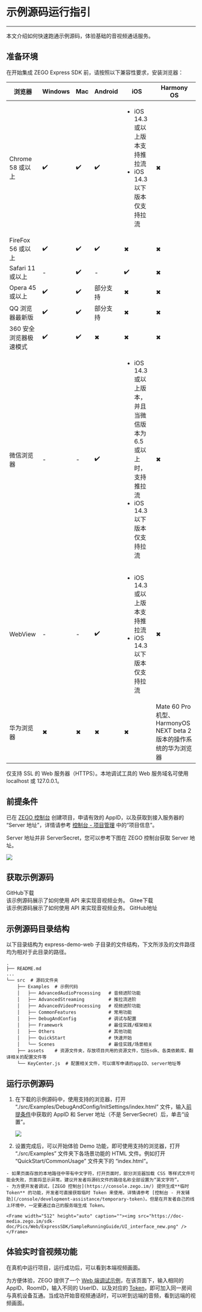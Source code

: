 # 示例源码运行指引

---

本文介绍如何快速跑通示例源码，体验基础的音视频通话服务。

## 准备环境

在开始集成 ZEGO Express SDK 前，请按照以下兼容性要求，安装浏览器：

|浏览器|Windows|Mac| Android |iOS |Harmony OS
| --- | --- | --- | --- | --- | --- |
| Chrome 58 或以上| ✔️ | ✔️ | ✔️ | <ul><li>iOS 14.3 或以上版本支持推拉流</li><li>iOS 14.3 以下版本仅支持拉流</li></ul> | ✖ |
| FireFox 56 或以上 | ✔️ | ✔️| ✔️  | ✖ | ✖ |
| Safari 11 或以上 |  -  |✔️|  -  | ✔️ | ✖ |
| Opera 45 或以上 | ✔️ |✔️| 部分支持 |  ✖ | ✖ |
| QQ 浏览器最新版 | ✔️ | ✔️ | 部分支持 |  ✖ | ✖ |
| 360 安全浏览器极速模式|✔️  | ✔️ | ✖ |  ✖ | ✖ |
| 微信浏览器|-| - |✔️| <ul><li>iOS 14.3 或以上版本，并且当微信版本为 6.5 或以上时，支持推拉流</li><li>iOS 14.3 以下版本仅支持拉流</li></ul> | ✖ |
| WebView| -| -| ✔️| <ul><li>iOS 14.3 或以上版本支持推拉流</li><li>iOS 14.3 以下版本仅支持拉流</li></ul> | ✖ |
| 华为浏览器 | ✖ | ✖ | ✖ | ✖ | Mate 60 Pro 机型、HarmonyOS NEXT beta 2 版本的操作系统的华为浏览器 |

<Warning title="注意">

仅支持 SSL 的 Web 服务器（HTTPS）。本地调试工具的 Web 服务域名可使用 localhost 或 127.0.0.1。

</Warning>

## 前提条件

已在 [ZEGO 控制台](https://console.zego.im/) 创建项目，申请有效的 AppID，以及获取到接入服务器的 “Server 地址”，详情请参考 [控制台 - 项目管理](/console/project-info) 中的“项目信息”。

<Warning title="注意">

Server 地址并非 ServerSecret，您可以参考下图在 ZEGO 控制台获取 Server 地址。

<Frame width="512" height="auto" caption=""><img src="https://media-resource.spreading.io/docuo/workspace564/27e54a759d23575969552654cb45bf89/e06d33eeae.jpeg" /></Frame>

</Warning>

## 获取示例源码

<CardGroup cols={2}>
<Card title="示例源码" href="https://github.com/zegoim/express-demo-web" >
GitHub下载<br/>
该示例源码展示了如何使用 API 来实现音视频业务。
</Card>
<Card title="示例源码"  href="https://gitee.com/zegodev/express-demo-web" target="_blank">
Gitee下载<br/>
该示例源码展示了如何使用 API 来实现音视频业务。
</Card>
</CardGroup>
<Card title="功能体验" href="https://zegoim.github.io/express-demo-web/src/Examples/QuickStart/CommonUsage/index.html?lang=zh">
GitHub地址
</Card>

## 示例源码目录结构

以下目录结构为 express-demo-web 子目录的文件结构，下文所涉及的文件路径均为相对于此目录的路径。
```tree
.
├── README.md
...
└── src  # 源码文件夹
    ├── Examples  # 示例代码
    │   ├── AdvancedAudioProcessing   # 音频进阶功能
    │   ├── AdvancedStreaming         # 推拉流进阶
    │   ├── AdvancedVideoProcessing   # 视频进阶功能
    │   ├── CommonFeatures            # 常用功能
    │   ├── DebugAndConfig            # 调试与配置
    │   ├── Framework                 # 最佳实践/框架相关
    │   ├── Others                    # 其他功能
    │   ├── QuickStart                # 快速开始
    │   └── Scenes                    # 最佳实践/场景相关
    ├── assets    # 资源文件夹，存放项目共用的资源文件，包括sdk、各类依赖库、翻译相关的配置文件等
    └── KeyCenter.js  # 配置相关文件，可以填写申请的appID、server地址等
```

## 运行示例源码

1. 在下载的示例源码中，使用支持的浏览器，打开 “./src/Examples/DebugAndConfig/InitSettings/index.html” 文件，输入[前提条件](#前提条件)中获取的 AppID 和 Server 地址（不是 ServerSecret）后，单击“设置”。

    <Frame width="512" height="auto" caption=""><img src="https://doc-media.zego.im/sdk-doc/Pics/Web/ExpressSDK/SampleRunningGuide/epxress_demo_new.png" /></Frame>

2. 设置完成后，可以开始体验 Demo 功能，即可使用支持的浏览器，打开 “./src/Examples” 文件夹下各场景功能的 HTML 文件。例如打开 “QuickStart/CommonUsage” 文件夹下的 “index.html”。

<Warning title="注意">


    - 如果页面存放的本地路径中带有中文字符，打开页面时，部分浏览器加载 CSS 等样式文件可能会失败，页面将显示异常。建议开发者将源码文件的路径名称全部设置为“英文字符”。
    - 为方便开发者调试，[ZEGO 控制台](https://console.zego.im/) 提供生成**临时 Token** 的功能，开发者可直接获取临时 Token 来使用，详情请参考 [控制台 - 开发辅助](/console/development-assistance/temporary-token)。但是在开发者自己的线上环境中，一定要通过自己的服务端生成 Token。

</Warning>



    <Frame width="512" height="auto" caption=""><img src="https://doc-media.zego.im/sdk-doc/Pics/Web/ExpressSDK/SampleRunningGuide/UI_interface_new.png" /></Frame>



## 体验实时音视频功能

在真机中运行项目，运行成功后，可以看到本端视频画面。

为方便体验，ZEGO 提供了一个 [Web 端调试示例](https://zegodev.github.io/zego-express-webrtc-sample/assistDev/index.html)，在该页面下，输入相同的 AppID、RoomID，输入不同的 UserID、以及对应的 [Token](/console/development-assistance/temporary-token)，即可加入同一房间与真机设备互通。当成功开始音视频通话时，可以听到远端的音频，看到远端的视频画面。


<Content />

